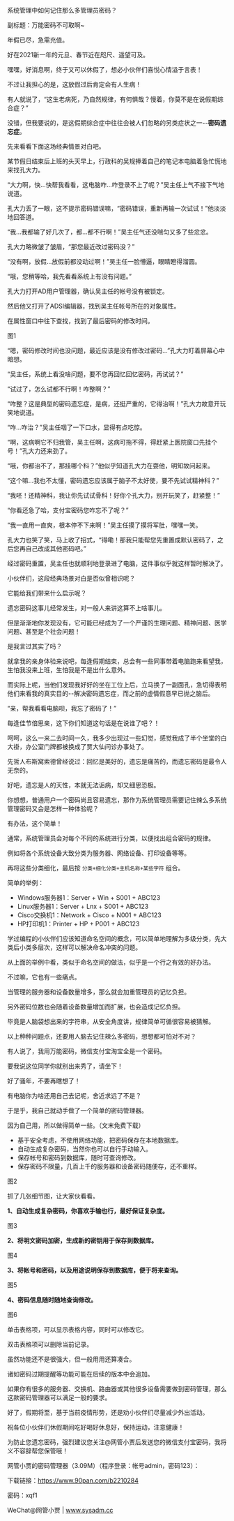 系统管理中如何记住那么多管理员密码？

 副标题：万能密码不可取啊~



年假已尽，急需充值。

好在2021新一年的元旦、春节近在咫尺、遥望可及。

嘿嘿，好消息啊，终于又可以休假了，想必小伙伴们喜悦心情溢于言表！

不过让我担心的是，这放假过后肯定会有人生病！

有人就说了，“这生老病死，乃自然规律，有何惧哉？慢着，你莫不是在说假期综合症？”

没错，但我要说的，是这假期综合症中往往会被人们忽略的另类症状之一--**密码遗忘症**。

先来看看下面这场经典情景对白吧。



某节假日结束后上班的头天早上，行政科的吴规捧着自己的笔记本电脑着急忙慌地来找孔大力。

“大力啊，快...快帮我看看，这电脑咋...咋登录不上了呢？”吴主任上气不接下气地说道。

孔大力丢了一眼，这不提示密码错误嘛，“密码错误，重新再输一次试试！”他淡淡地回答道。

“我...我都输了好几次了，都...都不行啊！”吴主任气还没喘匀又多了些忿忿。

孔大力略微皱了皱眉，“那您最近改过密码没？”

“没有啊，放假...放假前都没动过啊！”吴主任一脸懵逼，眼睛瞪得溜圆。

“哦，您稍等哈，我先看看系统上有没有问题。”



孔大力打开AD用户管理器，确认吴主任的帐号没有被锁定。

然后他又打开了ADSI编辑器，找到吴主任帐号所在的对象属性。

在属性窗口中往下查找，找到了最后密码的修改时间。

图1



“嗯，密码修改时间也没问题，最近应该是没有修改过密码...”孔大力盯着屏幕心中暗想。

“吴主任，系统上看没啥问题，要不您再回忆回忆密码，再试试？”

“试过了，怎么试都不行啊！咋整啊？”

“咋整？这是典型的密码遗忘症，是病，还挺严重的，它得治啊！”孔大力故意开玩笑地说道。

“咋...咋治？”吴主任咽了一下口水，显得有点吃惊。

“啊，这病啊它不归我管，吴主任啊，这病可拖不得，得赶紧上医院窗口先挂个号！”孔大力还来劲了。

“哦，你都治不了，那挂哪个科？”他似乎知道孔大力在耍他，明知故问起来。

“这个嘛...我也不太懂，密码遗忘应该属于脑子不太好使，要不先试试精神科？”

“我呸！还精神科，我让你先试试骨科！好你个孔大力，别开玩笑了，赶紧整！”

“你看还急了哈，支付宝密码您咋忘不了呢？”

“我一直用一直爽，根本停不下来啊！”吴主任摸了摸将军肚，嘿嘿一笑。

孔大力也笑了笑，马上收了招式，“得嘞！那我只能帮您先重置成默认密码了，之后您再自己改成其他密码吧。”

经过密码重置，吴主任也就顺利地登录进了电脑，这件事似乎就这样暂时解决了。



小伙伴们，这段经典场景对白是否似曾相识呢？

它能给我们带来什么启示呢？

遗忘密码这事儿经常发生，对一般人来讲这算不上啥事儿。

但是渐渐地你发现没有，它可能已经成为了一个严谨的生理问题、精神问题、医学问题、甚至是个社会问题！

是我言过其实了吗？

就拿我的亲身体验来说吧，每逢假期结束，总会有一些同事带着电脑跑来看望我，生怕我没来上班，生怕我是不是出什么意外。

而实际上呢，当他们发现我好好的坐在工位上后，立马换了一副面孔，急切得表明他们来看我的真实目的--解决密码遗忘症，而之前的虚情假意早已抛之脑后。

“亲，帮我看看电脑呗，我忘了密码了！”

每逢佳节倍思亲，这下你们知道这句话是在说谁了吧？！



呵呵，这么一来二去时间一久，我多少出现过一些幻觉，感觉我成了半个坐堂的白大褂，办公室门牌都被换成了贾大仙问诊办事处了。

先哲人布斯窝索德曾经说过：回忆是美好的，遗忘是痛苦的，而遗忘密码是最令人无奈的。

好吧，遗忘是人的天性，本就无法诟病，却又细思恐极。

你想想，普通用户一个密码尚且容易遗忘，那作为系统管理员需要记住辣么多系统管理密码又会是怎样一种体验呢？



有办法，这个简单！

通常，系统管理员会对每个不同的系统进行分类，以便找出组合密码的规律。

例如将各个系统设备大致分类为服务器、网络设备、打印设备等等。

再将这些分类细化，最后按 `分类+细化分类+主机名称+某些字符` 组合。

简单的举例：

* Windows服务器1：Server + Win + S001 + ABC123
* Linux服务器1：Server + Lnx + S001 + ABC123
* Cisco交换机1：Network + Cisco + N001 + ABC123
* HP打印机1：Printer + HP + P001 + ABC123



学过编程的小伙伴们应该知道命名空间的概念，可以简单地理解为多级分类，先大类后小类多层次，这样可以解决命名冲突的问题。

从上面的举例中看，类似于命名空间的做法，似乎是一个行之有效的好办法。

不过嘛，它也有一些痛点。

当管理的服务器和设备数量增多，那么就会加重管理员的记忆负担。

另外密码位数也会随着设备数量增加而扩展，也会造成记忆负担。

毕竟是人脑袋想出来的字符串，从安全角度讲，规律简单可循很容易被猜解。

以上种种问题点，还要用人脑去记住辣么多密码，想想都可怕对不对？

有人说了，我用万能密码，微信支付宝淘宝全是一个密码。

要我说这位同学你就别出来秀了，请坐下！

好了骚年，不要再瞎想了！

有电脑你为啥还用自己去记呢，舍近求远了不是？



于是乎，我自己就动手做了一个简单的密码管理器。

因为自己用，所以做得简单一些。（文末免费下载）

* 基于安全考虑，不使用网络功能，把密码保存在本地数据库。
* 自动生成复杂密码，当然你也可以自行手动输入。
* 保存帐号和密码到数据库，随时可查询修改。
* 保存密码不限量，几百上千的服务器和设备密码随便存，还不重样。

图2



抓了几张细节图，让大家伙看看。

**1、自动生成复杂密码，你喜欢手输也行，最好保证复杂度。**

图3



**2、将明文密码加密，生成新的密钥用于保存到数据库。**

图4



**3、将帐号和密码，以及用途说明保存到数据库，便于将来查询。**

图5



**4、密码信息随时随地查询修改。**

图6



单击表格项，可以显示表格内容，同时可以修改它。

双击表格项可以删除当前记录。

虽然功能还不是很强大，但一般用用还算凑合。

诸如密码过期提醒等功能可能在后续的版本中会追加。

如果你有很多的服务器、交换机、路由器或其他很多设备需要做到密码管理，那么这款密码管理器可以满足一般的要求。



好了，假期将至，基于当前疫情形势，还是劝小伙伴们尽量减少外出活动。

祝各位小伙伴们休假期间吃好喝好休息好，保持运动，注意健康！

为防止您遗忘密码，强烈建议您关注@网管小贾后发送您的微信支付宝密码，我将义不容辞帮您保管哦！



网管小贾的密码管理器（3.09M）（程序登录：帐号admin，密码123）：

下载链接：https://www.90pan.com/b2210284

密码：xqf1



WeChat@网管小贾 | www.sysadm.cc







